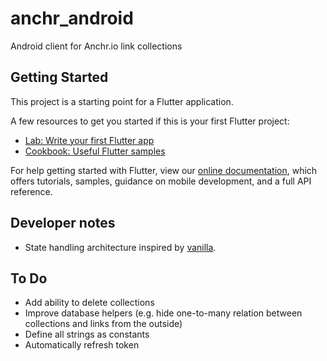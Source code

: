 # anchr_android

Android client for Anchr.io link collections

## Getting Started

This project is a starting point for a Flutter application.

A few resources to get you started if this is your first Flutter project:

- [Lab: Write your first Flutter app](https://flutter.io/docs/get-started/codelab)
- [Cookbook: Useful Flutter samples](https://flutter.io/docs/cookbook)

For help getting started with Flutter, view our 
[online documentation](https://flutter.io/docs), which offers tutorials, 
samples, guidance on mobile development, and a full API reference.

## Developer notes
* State handling architecture inspired by [vanilla](https://github.com/brianegan/flutter_architecture_samples/tree/master/example/vanilla).

## To Do
* Add ability to delete collections
* Improve database helpers (e.g. hide one-to-many relation between collections and links from the outside)
* Define all strings as constants
* Automatically refresh token